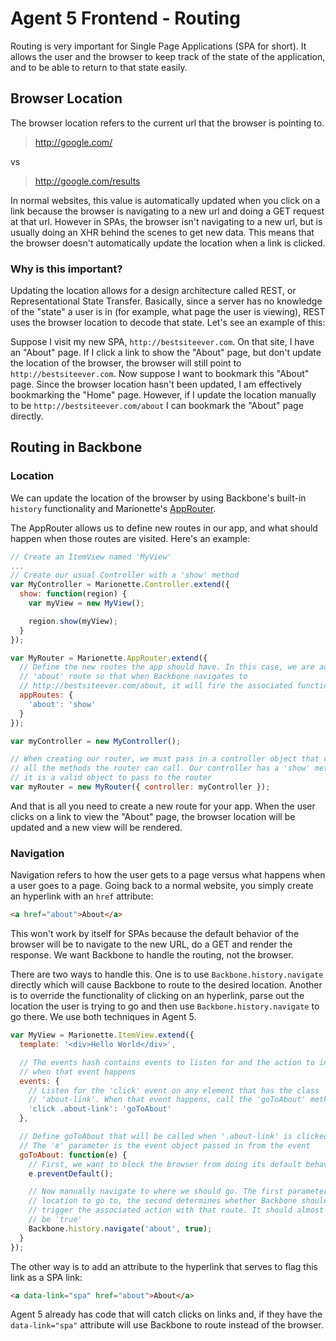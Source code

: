 Agent 5 Frontend - Routing
==========================

Routing is very important for Single Page Applications (SPA for short). It
allows the user and the browser to keep track of the state of the application,
and to be able to return to that state easily.

## Browser Location

The browser location refers to the current url that the browser is pointing to.

> http://google.com/

vs

> http://google.com/results

In normal websites, this value is automatically updated when you click on a link
because the browser is navigating to a new url and doing a GET request at that
url. However in SPAs, the browser isn't navigating to a new url, but is usually
doing an XHR behind the scenes to get new data. This means that the browser
doesn't automatically update the location when a link is clicked.

### Why is this important?

Updating the location allows for a design architecture called REST, or
Representational State Transfer. Basically, since a server has no knowledge of
the "state" a user is in (for example, what page the user is viewing), REST uses
the browser location to decode that state.
Let's see an example of this:

Suppose I visit my new SPA, `http://bestsiteever.com`. On that site, I have an
"About" page. If I click a link to show the "About" page, but don't update the
location of the browser, the browser will still point to
`http://bestsiteever.com`. Now suppose I want to bookmark this "About" page.
Since the browser location hasn't been updated, I am effectively bookmarking the
"Home" page. However, if I update the location manually to be
`http://bestsiteever.com/about` I can bookmark the "About" page directly.

## Routing in Backbone

### Location
We can update the location of the browser by using Backbone's built-in `history`
functionality and Marionette's [AppRouter](https://github.com/marionettejs/backbone.marionette/blob/master/docs/marionette.approuter.md).

The AppRouter allows us to define new routes in our app, and what should happen
when those routes are visited. Here's an example:

```js
// Create an ItemView named 'MyView'
...
// Create our usual Controller with a 'show' method
var MyController = Marionette.Controller.extend({
  show: function(region) {
    var myView = new MyView();

    region.show(myView);
  }
});

var MyRouter = Marionette.AppRouter.extend({
  // Define the new routes the app should have. In this case, we are adding an
  // 'about' route so that when Backbone navigates to
  // http://bestsiteever.com/about, it will fire the associated function, 'show'
  appRoutes: {
    'about': 'show'
  }
});

var myController = new MyController();

// When creating our router, we must pass in a controller object that contains
// all the methods the router can call. Our controller has a 'show' method, so
// it is a valid object to pass to the router
var myRouter = new MyRouter({ controller: myController });
```

And that is all you need to create a new route for your app. When the user
clicks on a link to view the "About" page, the browser location will be updated
and a new view will be rendered.

### Navigation

Navigation refers to how the user gets to a page versus what happens when a
user goes to a page. Going back to a normal website, you simply create an
hyperlink with an `href` attribute:

```html
<a href="about">About</a>
```

This won't work by itself for SPAs because the default behavior of the browser
will be to navigate to the new URL, do a GET and render the response. We want
Backbone to handle the routing, not the browser.

There are two ways to handle this. One is to use `Backbone.history.navigate`
directly which will cause Backbone to route to the desired location. Another is
to override the functionality of clicking on an hyperlink, parse out the
location the user is trying to go and then use `Backbone.history.navigate` to go
there. We use both techniques in Agent 5.

```js
var MyView = Marionette.ItemView.extend({
  template: '<div>Hello World</div>',

  // The events hash contains events to listen for and the action to initiate
  // when that event happens
  events: {
    // Listen for the 'click' event on any element that has the class
    // 'about-link'. When that event happens, call the 'goToAbout' method
    'click .about-link': 'goToAbout'
  },

  // Define goToAbout that will be called when '.about-link' is clicked.
  // The 'e' parameter is the event object passed in from the event
  goToAbout: function(e) {
    // First, we want to block the browser from doing its default behavior
    e.preventDefault();

    // Now manually navigate to where we should go. The first parameter is the
    // location to go to, the second determines whether Backbone should also
    // trigger the associated action with that route. It should almost always
    // be 'true'
    Backbone.history.navigate('about', true);
  }
});
```

The other way is to add an attribute to the hyperlink that serves to flag this
link as a SPA link:

```html
<a data-link="spa" href="about">About</a>
```

Agent 5 already has code that will catch clicks on links and, if they have the
`data-link="spa"` attribute will use Backbone to route instead of the browser.